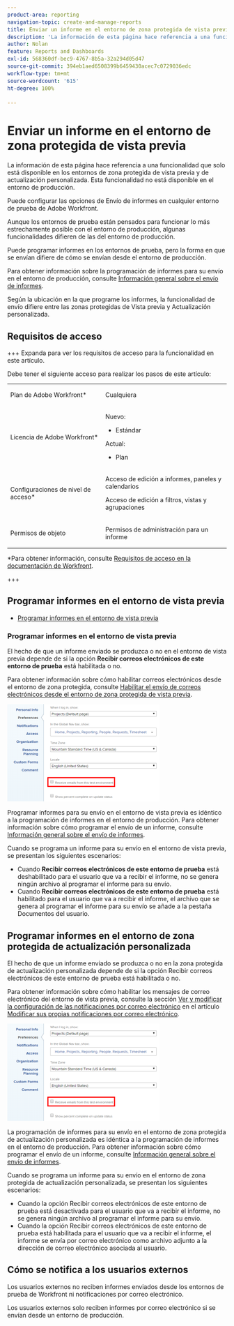 ```yaml
---
product-area: reporting
navigation-topic: create-and-manage-reports
title: Enviar un informe en el entorno de zona protegida de vista previa
description: 'La información de esta página hace referencia a una funcionalidad que solo está disponible en los entornos de zona protegida de vista previa y de actualización personalizada. Esta funcionalidad no está disponible en el entorno de producción. '
author: Nolan
feature: Reports and Dashboards
exl-id: 568360df-bec9-4767-8b5a-32a294d05d47
source-git-commit: 394eb1aed6508399b6459430acec7c0729036edc
workflow-type: tm+mt
source-wordcount: '615'
ht-degree: 100%

---
```


# Enviar un informe en el entorno de zona protegida de vista previa

<!-- Audited: 11/2024 -->

La información de esta página hace referencia a una funcionalidad que solo está disponible en los entornos de zona protegida de vista previa y de actualización personalizada. Esta funcionalidad no está disponible en el entorno de producción. 

Puede configurar las opciones de Envío de informes en cualquier entorno de prueba de Adobe Workfront.

<!--
<p data-mc-conditions="QuicksilverOrClassic.Draft mode">For information about the Workfront test environments, see the "Workfront Testing Environments" section. (NOTE:&nbsp;drafted - link this section)</p>
-->

Aunque los entornos de prueba están pensados para funcionar lo más estrechamente posible con el entorno de producción, algunas funcionalidades difieren de las del entorno de producción.

Puede programar informes en los entornos de prueba, pero la forma en que se envían difiere de cómo se envían desde el entorno de producción.

Para obtener información sobre la programación de informes para su envío en el entorno de producción, consulte [Información general sobre el envío de informes](../../../reports-and-dashboards/reports/creating-and-managing-reports/set-up-report-deliveries.md).

Según la ubicación en la que programe los informes, la funcionalidad de envío difiere entre las zonas protegidas de Vista previa y Actualización personalizada.

## Requisitos de acceso

+++ Expanda para ver los requisitos de acceso para la funcionalidad en este artículo.

Debe tener el siguiente acceso para realizar los pasos de este artículo:

<table style="table-layout:auto"> 
 <col> 
 <col> 
 <tbody> 
  <tr> 
   <td role="rowheader">Plan de Adobe Workfront*</td> 
   <td> <p>Cualquiera</p> </td> 
  </tr> 
  <tr> 
   <td role="rowheader">Licencia de Adobe Workfront*</td> 
      <td> 
      <p>Nuevo:</p>
         <ul>
         <li><p>Estándar</p></li>
         </ul>
      <p>Actual:</p>
         <ul>
         <li><p>Plan</p></li>
         </ul>
   </td>
  </tr> 
  <tr> 
   <td role="rowheader">Configuraciones de nivel de acceso*</td> 
   <td> <p>Acceso de edición a informes, paneles y calendarios</p> <p>Acceso de edición a filtros, vistas y agrupaciones</p></td> 
  </tr> 
  <tr> 
   <td role="rowheader">Permisos de objeto</td> 
   <td> <p>Permisos de administración para un informe</p></td> 
  </tr> 
 </tbody> 
</table>

*Para obtener información, consulte [Requisitos de acceso en la documentación de Workfront](/help/quicksilver/administration-and-setup/add-users/access-levels-and-object-permissions/access-level-requirements-in-documentation.md).

+++

## Programar informes en el entorno de vista previa

* [Programar informes en el entorno de vista previa](#schedule-reports-in-the-preview-environment)

### Programar informes en el entorno de vista previa

El hecho de que un informe enviado se produzca o no en el entorno de vista previa depende de si la opción **Recibir correos electrónicos de este entorno de prueba** está habilitada o no.

Para obtener información sobre cómo habilitar correos electrónicos desde el entorno de zona protegida, consulte [Habilitar el envío de correos electrónicos desde el entorno de zona protegida de vista previa](../../../workfront-basics/using-notifications/enable-delivery-emails-from-preview-sandbox-environment.md).

![](assets/receive-emails-from-sandbox-setting-edit-350x223.png)

Programar informes para su envío en el entorno de vista previa es idéntico a la programación de informes en el entorno de producción. Para obtener información sobre cómo programar el envío de un informe, consulte [Información general sobre el envío de informes](../../../reports-and-dashboards/reports/creating-and-managing-reports/set-up-report-deliveries.md).

Cuando se programa un informe para su envío en el entorno de vista previa, se presentan los siguientes escenarios:

* Cuando **Recibir correos electrónicos de este entorno de prueba** está deshabilitado para el usuario que va a recibir el informe, no se genera ningún archivo al programar el informe para su envío.
* Cuando **Recibir correos electrónicos de este entorno de prueba** está habilitado para el usuario que va a recibir el informe, el archivo que se genera al programar el informe para su envío se añade a la pestaña Documentos del usuario.

## Programar informes en el entorno de zona protegida de actualización personalizada

El hecho de que un informe enviado se produzca o no en la zona protegida de actualización personalizada depende de si la opción Recibir correos electrónicos de este entorno de prueba está habilitada o no.

Para obtener información sobre cómo habilitar los mensajes de correo electrónico del entorno de vista previa, consulte la sección [Ver y modificar la configuración de las notificaciones por correo electrónico](../../../workfront-basics/using-notifications/activate-or-deactivate-your-own-event-notifications.md#view) en el artículo [Modificar sus propias notificaciones por correo electrónico](../../../workfront-basics/using-notifications/activate-or-deactivate-your-own-event-notifications.md).

![](assets/receive-emails-from-sandbox-setting-edit-350x223.png)

La programación de informes para su envío en el entorno de zona protegida de actualización personalizada es idéntica a la programación de informes en el entorno de producción. Para obtener información sobre cómo programar el envío de un informe, consulte [Información general sobre el envío de informes](../../../reports-and-dashboards/reports/creating-and-managing-reports/set-up-report-deliveries.md).

Cuando se programa un informe para su envío en el entorno de zona protegida de actualización personalizada, se presentan los siguientes escenarios:

* Cuando la opción Recibir correos electrónicos de este entorno de prueba está desactivada para el usuario que va a recibir el informe, no se genera ningún archivo al programar el informe para su envío.
* Cuando la opción Recibir correos electrónicos de este entorno de prueba está habilitada para el usuario que va a recibir el informe, el informe se envía por correo electrónico como archivo adjunto a la dirección de correo electrónico asociada al usuario.

## Cómo se notifica a los usuarios externos

Los usuarios externos no reciben informes enviados desde los entornos de prueba de Workfront ni notificaciones por correo electrónico.

Los usuarios externos solo reciben informes por correo electrónico si se envían desde un entorno de producción.
